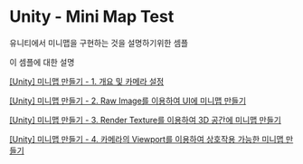 # Unity - Mini Map Test

유니티에서 미니맵을 구현하는 것을 설명하기위한 셈플


이 셈플에 대한 설명

[[Unity] 미니맵 만들기 - 1. 개요 및 카메라 설정](https://blog.danggun.net/460304)

[[Unity] 미니맵 만들기 - 2. Raw Image를 이용하여 UI에 미니맵 만들기](https://blog.danggun.net/460305)

[[Unity] 미니맵 만들기 - 3. Render Texture를 이용하여 3D 공간에 미니맵 만들기](https://blog.danggun.net/460306)

[[Unity] 미니맵 만들기 - 4. 카메라의 Viewport를 이용하여 상호작용 가능한 미니맵 만들기](https://blog.danggun.net/460307)